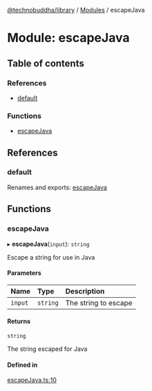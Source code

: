 [@technobuddha/library](../../README.md) / [Modules](../Modules.md) / escapeJava

# Module: escapeJava

## Table of contents

### References

- [default](escapeJava.md#default)

### Functions

- [escapeJava](escapeJava.md#escapejava)

## References

### default

Renames and exports: [escapeJava](escapeJava.md#escapejava)

## Functions

### escapeJava

▸ **escapeJava**(`input`): `string`

Escape a string for use in Java

#### Parameters

| Name | Type | Description |
| :------ | :------ | :------ |
| `input` | `string` | The string to escape |

#### Returns

`string`

The string escaped for Java

#### Defined in

[escapeJava.ts:10](../../src/escapeJava.ts#L10)
